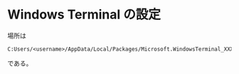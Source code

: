 # Windows Terminal の設定

場所は
```
C:Users/<username>/AppData/Local/Packages/Microsoft.WindowsTerminal_XXXXX/LocalState/settings.json
```
である。

